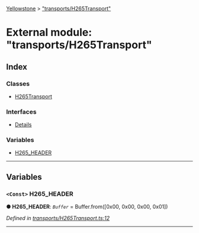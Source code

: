 [Yellowstone](../README.md) > ["transports/H265Transport"](../modules/_transports_h265transport_.md)

# External module: "transports/H265Transport"

## Index

### Classes

* [H265Transport](../classes/_transports_h265transport_.h265transport.md)

### Interfaces

* [Details](../interfaces/_transports_h265transport_.details.md)

### Variables

* [H265_HEADER](_transports_h265transport_.md#h265_header)

---

## Variables

<a id="h265_header"></a>

### `<Const>` H265_HEADER

**● H265_HEADER**: *`Buffer`* =  Buffer.from([0x00, 0x00, 0x00, 0x01])

*Defined in [transports/H265Transport.ts:12](https://github.com/mbullington/yellowstone/blob/ac27865/lib/transports/H265Transport.ts#L12)*

___

